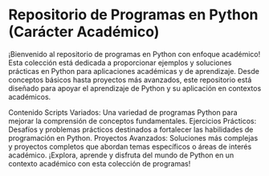 # Repositorio de Programas en Python (Carácter Académico)
¡Bienvenido al repositorio de programas en Python con enfoque académico! Esta colección está dedicada a proporcionar ejemplos y soluciones prácticas en Python para aplicaciones académicas y de aprendizaje. Desde conceptos básicos hasta proyectos más avanzados, este repositorio está diseñado para apoyar el aprendizaje de Python y su aplicación en contextos académicos.

Contenido
Scripts Variados: Una variedad de programas Python para mejorar la comprensión de conceptos fundamentales.
Ejercicios Prácticos: Desafíos y problemas prácticos destinados a fortalecer las habilidades de programación en Python.
Proyectos Avanzados: Soluciones más complejas y proyectos completos que abordan temas específicos o áreas de interés académico.
¡Explora, aprende y disfruta del mundo de Python en un contexto académico con esta colección de programas!
